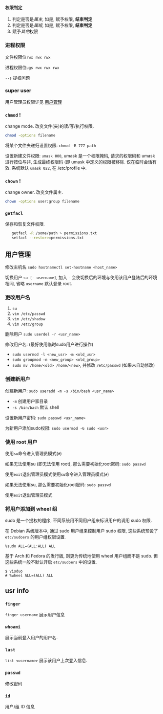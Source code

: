 
#### 权限判定

1. 判定是否是*属主*, 如是, 赋予权限, **结束判定**
2. 判定是否是*属组*, 如是, 赋予权限, **结束判定**
3. 赋予*其他*权限

### 进程权限

文件权限位`rwx rwx rwx`

进程权限位`ugs rwx rwx rwx`

`--s`
提权问题

### super user

用户管理员权限详见 [用户管理](用户管理.md)

### `chmod` !

change mode. 改变文件(夹)的读/写/执行权限. 

```bash
chmod -options filename
```

将某个文件夹递归设置权限: `chmod -R 777 path`

设置新建文件权限: `umask 000`, umask 是一个权限掩码, 请求的权限码和 umask 进行按位与非, 生成最终权限码 (即 umask 中定义的权限被移除. 仅在临时会话有效. 系统默认 `umask 022`, 在 /etc/profile 中.

### `chown` !

change owner. 改变文件属主.

```bash
chown -options user:group filename
```

### `getfacl`

保存和恢复文件权限.

```bash
   getfacl -R /some/path > permissions.txt
   setfacl --restore=permissions.txt
```

## 用户管理

修改主机名 `sudo hostnamectl set-hostname <host_name>`

切换用户 `su [- username]`, 加入 `-` 会使切换后的环境与使用该用户登陆后的环境相同, 省略 `username` 默认登录 root.

### 更改用户名

1. `su`
2. `vim /etc/passwd`
3. `vim /etc/shadow`
4. `vim /etc/group`

删除用户 `sudo userdel -r <usr_name>`

修改用户名: (最好使用临时sudo用户进行操作)
- `sudo usermod -l <new_usr> -m <old_usr>`
- `sudo groupmod -n <new_group> <old_group>`
- `sudo mv /home/<old> /home/<new>`, 并修改 `/etc/passwd` (如果未自动修改)

### 创建新用户

创建新用户: `sudo useradd -m -s /bin/bash <usr_name>`
- `-m` 创建用户家目录
- `-s /bin/bash` 默认 shell

设置新用户密码: `sudo passwd <usr_name>`

为新用户添加sudo权限: `sudo usermod -G sudo <usr>`

### 使用 root 用户

使用`su`命令进入管理员模式(`#`)

如果无法使用su (即无法使用 root), 那么需要初始化root密码: `sudo passwd`

使用`exit`退出管理员模式使用`su`命令进入管理员模式(`#`)

如果无法使用su, 那么需要初始化root密码: `sudo passwd`

使用`exit`退出管理员模式

### 将用户添加到 wheel 组

sudo 是一个提权的程序, 不同系统用不同用户组来标识用户的调用 sudo 权限.

在 Debian 系统版本中, 通过 sudo 用户组来控制用户 sudo 权限, 这些系统预设了 `etc/sudoers` 的用户组权限设置.

```
%sudo ALL=(ALL:ALL) ALL
```

基于 Arch 和 Fedora 的发行版, 则更为传统地使用 wheel 用户组而不是 sudo. 但这些系统一般不默认开启 `etc/sudoers` 中的设置.

```
$ visduo
# %wheel ALL=(ALL) ALL
```

## usr info

### `finger`

`finger username` 展示用户信息

### `whoami`

展示当前登入用户的用户名.

### `last`

`list <username>` 展示该用户上次登入信息.

### `passwd`

修改密码

### `id`

用户/组 ID 信息